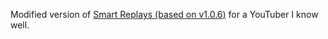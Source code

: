 Modified version of [Smart Replays (based on v1.0.6)](https://github.com/qvvonk/smart_replays/tree/v1.0.6) for a YouTuber I know well.